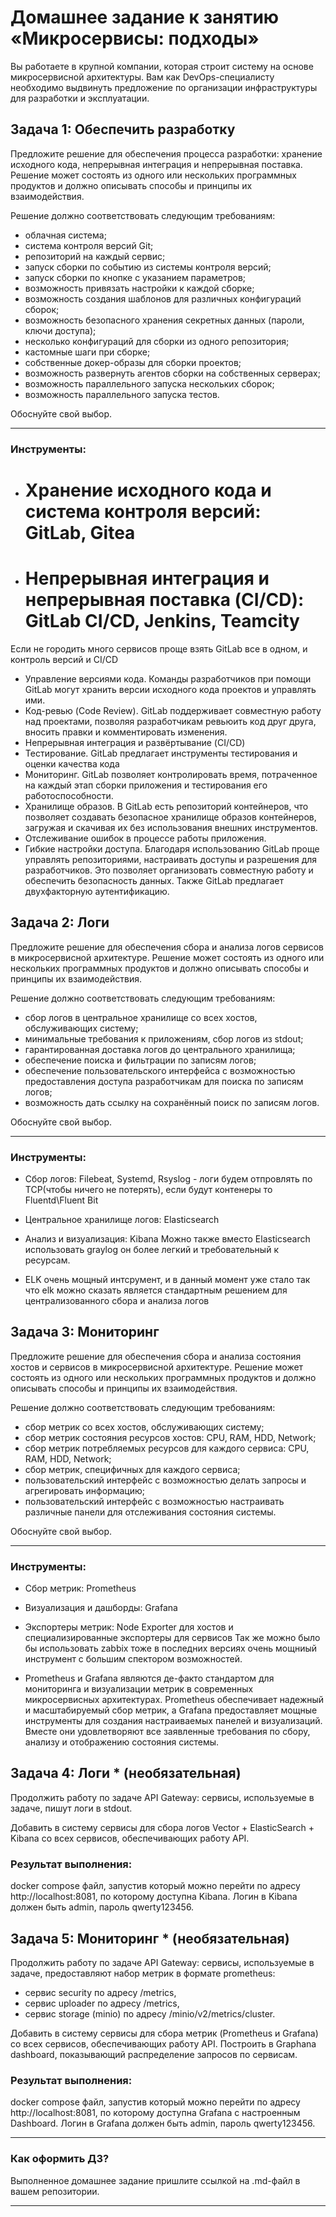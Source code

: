 # Домашнее задание к занятию «Микросервисы: подходы»

Вы работаете в крупной компании, которая строит систему на основе микросервисной архитектуры.
Вам как DevOps-специалисту необходимо выдвинуть предложение по организации инфраструктуры для разработки и эксплуатации.


## Задача 1: Обеспечить разработку

Предложите решение для обеспечения процесса разработки: хранение исходного кода, непрерывная интеграция и непрерывная поставка. 
Решение может состоять из одного или нескольких программных продуктов и должно описывать способы и принципы их взаимодействия.

Решение должно соответствовать следующим требованиям:
- облачная система;
- система контроля версий Git;
- репозиторий на каждый сервис;
- запуск сборки по событию из системы контроля версий;
- запуск сборки по кнопке с указанием параметров;
- возможность привязать настройки к каждой сборке;
- возможность создания шаблонов для различных конфигураций сборок;
- возможность безопасного хранения секретных данных (пароли, ключи доступа);
- несколько конфигураций для сборки из одного репозитория;
- кастомные шаги при сборке;
- собственные докер-образы для сборки проектов;
- возможность развернуть агентов сборки на собственных серверах;
- возможность параллельного запуска нескольких сборок;
- возможность параллельного запуска тестов.

Обоснуйте свой выбор.

---
### Инструменты:
- # Хранение исходного кода и система контроля версий: GitLab, Gitea
- # Непрерывная интеграция и непрерывная поставка (CI/CD): GitLab CI/CD, Jenkins, Teamcity
Если не городить много сервисов проще взять GitLab все в одном, и контроль версий и CI/CD 
- Управление версиями кода. Команды разработчиков при помощи GitLab могут хранить версии исходного кода проектов и управлять ими.
- Код-ревью (Code Review). GitLab поддерживает совместную работу над проектами, позволяя разработчикам ревьюить код друг друга, вносить правки и комментировать изменения. 
- Непрерывная интеграция и развёртывание (CI/CD)
- Тестирование. GitLab предлагает инструменты тестирования и оценки качества кода
- Мониторинг. GitLab позволяет контролировать время, потраченное на каждый этап сборки приложения и тестирования его работоспособности.
- Хранилище образов. В GitLab есть репозиторий контейнеров, что позволяет создавать безопасное хранилище образов контейнеров, загружая и скачивая их без использования внешних инструментов.
- Отслеживание ошибок в процессе работы приложения.
- Гибкие настройки доступа. Благодаря использованию GitLab проще управлять репозиториями, настраивать доступы и разрешения для разработчиков. Это позволяет организовать совместную работу и обеспечить безопасность данных. Также GitLab предлагает двухфакторную аутентификацию.

## Задача 2: Логи

Предложите решение для обеспечения сбора и анализа логов сервисов в микросервисной архитектуре.
Решение может состоять из одного или нескольких программных продуктов и должно описывать способы и принципы их взаимодействия.

Решение должно соответствовать следующим требованиям:
- сбор логов в центральное хранилище со всех хостов, обслуживающих систему;
- минимальные требования к приложениям, сбор логов из stdout;
- гарантированная доставка логов до центрального хранилища;
- обеспечение поиска и фильтрации по записям логов;
- обеспечение пользовательского интерфейса с возможностью предоставления доступа разработчикам для поиска по записям логов;
- возможность дать ссылку на сохранённый поиск по записям логов.

Обоснуйте свой выбор.

---
### Инструменты:
   - Сбор логов: Filebeat, Systemd, Rsyslog - логи будем отпровлять по TCP(чтобы ничего не потерять), если будут контенеры то Fluentd\Fluent Bit 
   - Центральное хранилище логов: Elasticsearch
   - Анализ и визуализация: Kibana
Можно также вместо Elasticsearch использовать graylog он более легкий и требовательный к ресурсам.

 - ELK очень мощный интсрумент, и в данный момент уже стало так что elk можно сказать является стандартным решением для централизованного сбора и анализа логов

## Задача 3: Мониторинг

Предложите решение для обеспечения сбора и анализа состояния хостов и сервисов в микросервисной архитектуре.
Решение может состоять из одного или нескольких программных продуктов и должно описывать способы и принципы их взаимодействия.

Решение должно соответствовать следующим требованиям:
- сбор метрик со всех хостов, обслуживающих систему;
- сбор метрик состояния ресурсов хостов: CPU, RAM, HDD, Network;
- сбор метрик потребляемых ресурсов для каждого сервиса: CPU, RAM, HDD, Network;
- сбор метрик, специфичных для каждого сервиса;
- пользовательский интерфейс с возможностью делать запросы и агрегировать информацию;
- пользовательский интерфейс с возможностью настраивать различные панели для отслеживания состояния системы.

Обоснуйте свой выбор.

---
### Инструменты:
  - Сбор метрик: Prometheus
  - Визуализация и дашборды: Grafana
  - Экспортеры метрик: Node Exporter для хостов и специализированные экспортеры для сервисов
Так же можно было бы использовать zabbix тоже в последних версиях очень мощниый инструмент с большим спектором возможностей.

  - Prometheus и Grafana являются де-факто стандартом для мониторинга и визуализации метрик в современных микросервисных архитектурах. Prometheus обеспечивает надежный и масштабируемый сбор метрик, а Grafana предоставляет мощные инструменты для создания настраиваемых панелей и визуализаций. Вместе они удовлетворяют все заявленные требования по сбору, анализу и отображению состояния системы.

## Задача 4: Логи * (необязательная)

Продолжить работу по задаче API Gateway: сервисы, используемые в задаче, пишут логи в stdout. 

Добавить в систему сервисы для сбора логов Vector + ElasticSearch + Kibana со всех сервисов, обеспечивающих работу API.

### Результат выполнения: 

docker compose файл, запустив который можно перейти по адресу http://localhost:8081, по которому доступна Kibana.
Логин в Kibana должен быть admin, пароль qwerty123456.


## Задача 5: Мониторинг * (необязательная)

Продолжить работу по задаче API Gateway: сервисы, используемые в задаче, предоставляют набор метрик в формате prometheus:

- сервис security по адресу /metrics,
- сервис uploader по адресу /metrics,
- сервис storage (minio) по адресу /minio/v2/metrics/cluster.

Добавить в систему сервисы для сбора метрик (Prometheus и Grafana) со всех сервисов, обеспечивающих работу API.
Построить в Graphana dashboard, показывающий распределение запросов по сервисам.

### Результат выполнения: 

docker compose файл, запустив который можно перейти по адресу http://localhost:8081, по которому доступна Grafana с настроенным Dashboard.
Логин в Grafana должен быть admin, пароль qwerty123456.

---

### Как оформить ДЗ?

Выполненное домашнее задание пришлите ссылкой на .md-файл в вашем репозитории.

---
